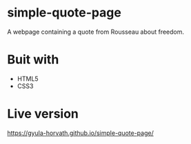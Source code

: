 # simple-quote-page
A webpage containing a quote from Rousseau about freedom.

# Buit with

- HTML5
- CSS3

# Live version

https://gyula-horvath.github.io/simple-quote-page/
